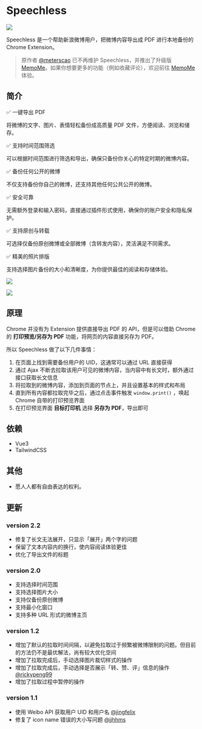 # Speechless

![](https://user-images.githubusercontent.com/1685497/234859432-04ab3f05-82ae-4a2f-9b51-265c4998b38d.jpg)

Speechless 是一个帮助新浪微博用户，把微博内容导出成 PDF 进行本地备份的 Chrome Extension。

> 原作者 [@meterscao](https://github.com/meterscao) 已不再维护 Speechless，并推出了升级版 [MemoMe](https://speechless.fun/)。如果你想要更多的功能（例如收藏评论），欢迎前往 [MemoMe](https://speechless.fun/) 体验。

## 简介

✅ 一键导出 PDF

将微博的文字、图片、表情轻松备份成高质量 PDF 文件，方便阅读、浏览和储存。

✅ 支持时间范围筛选

可以根据时间范围进行筛选和导出，确保只备份你关心的特定时期的微博内容。

✅ 备份任何公开的微博

不仅支持备份你自己的微博，还支持其他任何公共公开的微博。

✅ 安全可靠

无需额外登录和输入密码，直接通过插件形式使用，确保你的账户安全和隐私保护。

✅ 支持原创与转载

可选择仅备份原创微博或全部微博（含转发内容），灵活满足不同需求。

✅ 精美的照片排版

支持选择图片备份的大小和清晰度，为你提供最佳的阅读和存储体验。

![](https://user-images.githubusercontent.com/1685497/234859469-62b64b5a-728d-48e2-ac24-45d68266f751.jpg)

![](https://user-images.githubusercontent.com/1685497/234859495-970397e5-1cbd-4272-868d-74ab1a6dac20.jpg)

## 原理

Chrome 并没有为 Extension 提供直接导出 PDF 的 API，但是可以借助 Chrome 的 **打印预览/另存为 PDF** 功能，将网页的内容直接另存为 PDF。

所以 Speechless 做了以下几件事情：

1. 在页面上找到需要备份用户的 UID，这通常可以通过 URL 直接获得
2. 通过 Ajax 不断去拉取该用户可见的微博内容，当内容中有长文时，额外通过接口获取长文信息
3. 将拉取到的微博内容，添加到页面的节点上，并且设置基本的样式和布局
4. 直到所有内容都拉取完毕之后，通过点击事件触发 `window.print()` ，唤起 Chrome 自带的打印预览界面
5. 在打印预览界面 **目标打印机** 选择 **另存为 PDF**，导出即可

## 依赖

- Vue3
- TailwindCSS

## 其他

- 愿人人都有自由表达的权利。

## 更新

### version 2.2
- 修复了长文无法展开，只显示「展开」两个字的问题
- 保留了文本内容内的换行，使内容阅读体验更佳
- 优化了导出文件的标题
 
### version 2.0
- 支持选择时间范围
- 支持选择图片大小
- 支持仅备份原创微博
- 支持最小化窗口
- 支持多种 URL 形式的微博主页

### version 1.2
- 增加了默认的拉取时间间隔，以避免拉取过于频繁被微博限制的问题。但目前的方法仍不是最优解法，尚有较大优化空间
- 增加了拉取完成后，手动选择图片裁切样式的操作
- 增加了拉取完成后，手动选择是否展示「转、赞、评」信息的操作 [@rickypeng99](https://github.com/rickypeng99)
- 增加了拉取过程中暂停的操作

### version 1.1
- 使用 Weibo API 获取用户 UID 和用户名 [@jingfelix](https://github.com/jingfelix)
- 修复了 icon name 错误的大小写问题 [@jjhhms](https://github.com/jjhhms)
